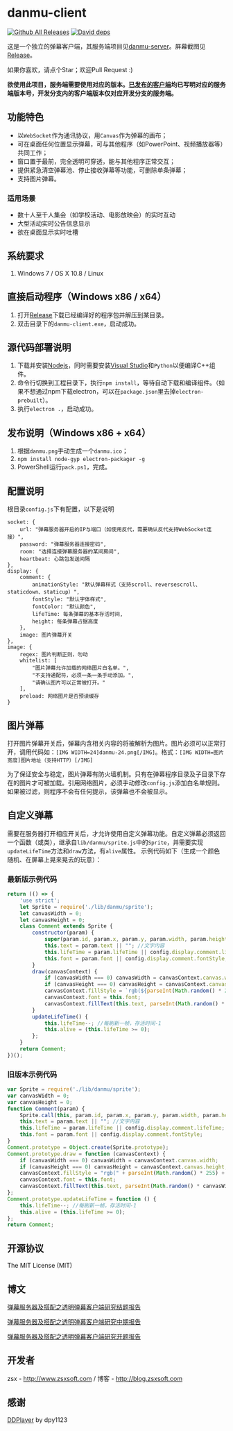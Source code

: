 danmu-client
==========
[![Github All Releases](https://img.shields.io/github/downloads/zsxsoft/danmu-client/total.svg)](https://github.com/zsxsoft/danmu-client/releases)
[![David deps](https://david-dm.org/zsxsoft/danmu-client.svg)](https://david-dm.org/zsxsoft/danmu-client)

这是一个独立的弹幕客户端，其服务端项目见[danmu-server](https://github.com/zsxsoft/danmu-server)。屏幕截图见[Release](https://github.com/zsxsoft/danmu-client/releases)。

如果你喜欢，请点个Star；欢迎Pull Request :)

**欲使用此项目，服务端需要使用对应的版本。[已发布的客户端](https://github.com/zsxsoft/danmu-client/releases)均已写明对应的服务端版本号，开发分支内的客户端版本仅对应开发分支的服务端。**

## 功能特色
- 以``WebSocket``作为通讯协议，用``Canvas``作为弹幕的画布；
- 可在桌面任何位置显示弹幕，可与其他程序（如PowerPoint、视频播放器等）共同工作；
- 窗口置于最前，完全透明可穿透，能与其他程序正常交互；
- 提供紧急清空弹幕池、停止接收弹幕等功能，可删除单条弹幕；
- 支持图片弹幕。

### 适用场景
- 数十人至千人集会（如学校活动、电影放映会）的实时互动
- 大型活动实时公告信息显示
- 欲在桌面显示实时吐槽

## 系统要求

1. Windows 7 / OS X 10.8 / Linux

## 直接启动程序（Windows  x86 / x64）

1. 打开[Release](https://github.com/zsxsoft/danmu-client/releases)下载已经编译好的程序包并解压到某目录。
2. 双击目录下的``danmu-client.exe``，启动成功。

## 源代码部署说明

1. 下载并安装[Nodejs](https://nodejs.org)，同时需要安装[Visual Studio](https://www.visualstudio.com/en-us/products/visual-studio-express-vs.aspx)和``Python``以便编译C++组件。
2. 命令行切换到工程目录下，执行``npm install``，等待自动下载和编译组件。（如果不想通过npm下载electron，可以在``package.json``里去掉``electron-prebuilt``）。
3. 执行``electron .``，启动成功。

## 发布说明（Windows  x86 + x64）

1. 根据``danmu.png``手动生成一个``danmu.ico``；
1. ``npm install node-gyp electron-packager -g``
1. PowerShell运行``pack.ps1``，完成。

## 配置说明
根目录``config.js``下有配置，以下是说明

    socket: {
        url: "弹幕服务器开启的IP与端口（如使用反代，需要确认反代支持WebSocket连接）",
        password: "弹幕服务器连接密码",
        room: "选择连接弹幕服务器的某间房间",
        heartbeat: 心跳包发送间隔
    },
    display: {
        comment: {
            animationStyle: "默认弹幕样式（支持scroll、reversescroll、staticdown、staticup）",
            fontStyle: "默认字体样式",
            fontColor: "默认颜色",
            lifeTime: 每条弹幕的基本存活时间,
            height: 每条弹幕占据高度
        }, 
        image: 图片弹幕开关
    }, 
    image: {
        regex: 图片判断正则，勿动
        whitelist: [
            "图片弹幕允许加载的网络图片白名单。", 
            "不支持通配符，必须一条一条手动添加。", 
            "请确认图片可以正常被打开。"
        ], 
        preload: 网络图片是否预读缓存
    }

## 图片弹幕
打开图片弹幕开关后，弹幕内含相关内容的将被解析为图片。图片必须可以正常打开，调用代码如：``[IMG WIDTH=24]danmu-24.png[/IMG]``。格式：``[IMG WIDTH=图片宽度]图片地址（支持HTTP）[/IMG]``

为了保证安全与稳定，图片弹幕有防火墙机制。只有在弹幕程序目录及子目录下存在的图片才可被加载。引用网络图片，必须手动修改``config.js``添加白名单规则。如果被过滤，则程序不会有任何提示，该弹幕也不会被显示。

## 自定义弹幕
需要在服务器打开相应开关后，才允许使用自定义弹幕功能。自定义弹幕必须返回一个函数（或类），继承自``lib/danmu/sprite.js``中的``Sprite``，并需要实现``updateLifeTime``方法和``draw``方法，有``alive``属性。
示例代码如下（生成一个颜色随机、在屏幕上晃来晃去的玩意）：

### 最新版示例代码 
```javascript
return (() => {
    'use strict';
    let Sprite = require('./lib/danmu/sprite');
    let canvasWidth = 0;
    let canvasHeight = 0;
    class Comment extends Sprite {
        constructor(param) {
            super(param.id, param.x, param.y, param.width, param.height, param.speed, param.lifeTime);
            this.text = param.text || ""; //文字内容
            this.lifeTime = param.lifeTime || config.display.comment.lifeTime;
            this.font = param.font || config.display.comment.fontStyle;
        }
        draw(canvasContext) {
            if (canvasWidth === 0) canvasWidth = canvasContext.canvas.width;
            if (canvasHeight === 0) canvasHeight = canvasContext.canvas.height;
            canvasContext.fillStyle = `rgb(${parseInt(Math.random() * 255)}, ${parseInt(Math.random() * 255)}, ${parseInt(Math.random() * 255)})`;
            canvasContext.font = this.font;
            canvasContext.fillText(this.text, parseInt(Math.random() * canvasWidth), parseInt(Math.random() * canvasHeight));
        }
        updateLifeTime() {
            this.lifeTime--; //每刷新一帧，存活时间-1
            this.alive = (this.lifeTime >= 0);
        };
    }
    return Comment;
})();

```

### 旧版本示例代码
```javascript
var Sprite = require('./lib/danmu/sprite');
var canvasWidth = 0;
var canvasHeight = 0;
function Comment(param) {
    Sprite.call(this, param.id, param.x, param.y, param.width, param.height, param.speed, param.lifeTime);
    this.text = param.text || ""; //文字内容
    this.lifeTime = param.lifeTime || config.display.comment.lifeTime;
    this.font = param.font || config.display.comment.fontStyle;
}
Comment.prototype = Object.create(Sprite.prototype);
Comment.prototype.draw = function (canvasContext) {
    if (canvasWidth === 0) canvasWidth = canvasContext.canvas.width;
    if (canvasHeight === 0) canvasHeight = canvasContext.canvas.height;
    canvasContext.fillStyle = "rgb(" + parseInt(Math.random() * 255) + ", " + parseInt(Math.random() * 255) + ", " + parseInt(Math.random() * 255) + ")";
    canvasContext.font = this.font;
    canvasContext.fillText(this.text, parseInt(Math.random() * canvasWidth), parseInt(Math.random() * canvasHeight));
};
Comment.prototype.updateLifeTime = function () {
    this.lifeTime--; //每刷新一帧，存活时间-1
    this.alive = (this.lifeTime >= 0);
};
return Comment;
```


## 开源协议
The MIT License (MIT)


## 博文
[弹幕服务器及搭配之透明弹幕客户端研究结题报告](http://blog.zsxsoft.com/post/15)

[弹幕服务器及搭配之透明弹幕客户端研究中期报告](http://blog.zsxsoft.com/post/14)

[弹幕服务器及搭配之透明弹幕客户端研究开题报告](http://blog.zsxsoft.com/post/13)

## 开发者
zsx - http://www.zsxsoft.com / 博客 - http://blog.zsxsoft.com

## 感谢
[DDPlayer](https://github.com/dpy1123/ddplayer) by dpy1123
